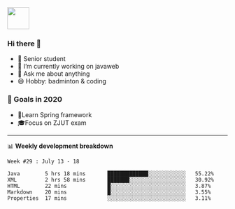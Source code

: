 <img src="https://github.com/egoist/egoist/raw/master/balloon.gif" width="50">

### Hi there 🐏

- 🌱 Senior student
- 🔭 I’m currently working on javaweb
- 💬 Ask me about anything
- 😄 Hobby: badminton & coding

### 🚀 Goals in 2020
+ 🍃Learn Spring framework
+ 🎓Focus on ZJUT exam
-------

📊 **Weekly development breakdown**
<!--START_SECTION:waka-->
```text
Week #29 : July 13 - 18

Java        5 hrs 18 mins       █████████████░░░░░░░░░░░░   55.22% 
XML         2 hrs 58 mins       ███████░░░░░░░░░░░░░░░░░░   30.92% 
HTML        22 mins             █░░░░░░░░░░░░░░░░░░░░░░░░   3.87% 
Markdown    20 mins             █░░░░░░░░░░░░░░░░░░░░░░░░   3.55% 
Properties  17 mins             ░░░░░░░░░░░░░░░░░░░░░░░░░   3.11%
```
<!--END_SECTION:waka-->
